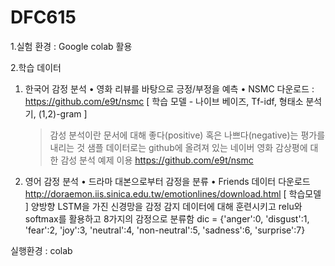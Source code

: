 # DFC615

1.실험 환경 : Google colab 활용

2.학습 데이터 
  1. 한국어 감정 분석 
    • 영화 리뷰를 바탕으로 긍정/부정을 예측 
    • NSMC 다운로드 :  https://github.com/e9t/nsmc
      [ 학습 모델 - 나이브 베이즈, Tf-idf, 형태소 분석기, (1,2)-gram ]
        > 감성 분석이란 문서에 대해 좋다(positive) 혹은 나쁘다(negative)는 평가를 내리는 것
       샘플 데이터로는 github에 올려져 있는 네이버 영화 감상평에 대한 감성 분석 예제 이용
        > https://github.com/e9t/nsmc
      
      
  2. 영어 감정 분석 
    • 드라마 대본으로부터 감정을 분류 
    • Friends 데이터 다운로드  http://doraemon.iis.sinica.edu.tw/emotionlines/download.html
    [ 학습모델 ]
     양방향 LSTM을 가진 신경망을 감정 감지 데이터에 대해 훈련시키고 relu와 softmax를 활용하고 8가지의 감정으로 분류함
     dic = {'anger':0, 'disgust':1, 'fear':2, 'joy':3, 'neutral':4, 'non-neutral':5, 'sadness':6, 'surprise':7}
     

실행환경 : colab

